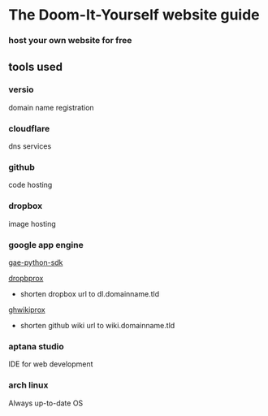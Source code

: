 # The Doom-It-Yourself website guide
### host your own website for free

## tools used
### versio
domain name registration

### cloudflare
dns services 

### github
code hosting

### dropbox
image hosting

### google app engine
[gae-python-sdk](https://developers.google.com/appengine/docs/python/tools/uploadinganapp)

[dropbprox](http://code.google.com/p/dropbprox/)
* shorten dropbox url to dl.domainname.tld

[ghwikiprox](https://github.com/Doom-It-Yourself/ghwikiprox)
* shorten github wiki url to wiki.domainname.tld

### aptana studio
IDE for web development

### arch linux
Always up-to-date OS